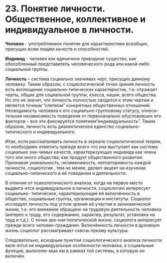 # 23. Понятие личности. Общественное, коллективное и индивидуальное в личности.

**Человек** -  употребляемое понятие для характеристики всеобщих, присущих всем людям качеств и способностей.

**Индивид** -  человек как единичное природное существо, как обособленный представитель человеческого рода или какой-либо социальной группы.

**Личность** – система социально значимых черт, присущих данному человеку.
Таким образом, с социологической точки зрения личность есть воплощение социально-типических характеристик, т.е. отражает черты, общие для социальной группы, класса, нации, всего общества. Но это не значит, что личность полностью сводится к этим чертам и является точным “слепком” конкретных общественных отношений. Несводимость человека к его социально-групповому статусу, относи-тельная независимость поведения от первоначально обусловивших его факторов – все это фиксируется понятием“индивидуальность”. 
Таким образом,  личность есть диалектическое единство социально-типического и индивидуального.

Итак, если рассматривать личность в зеркале социологической теории, то необходимо отметить прежде всего что она выступает как система социально зна-чимых качеств, характеризующих индивида как члена того или иного общества, как продукт общественного развития. Признавая уникальность, незаменимость, неповторимость каждой личности, социология , тем не менее, делает акцент на изучении социально-типического в её поведении и деятельности.

В   отличие от психологического анализа, когда на первое место выдвига-ется индивидуальное в личности, социологию интересует социально- типическое, характеризующее её включённость в общество, социальные группы, организации и институты.
Социолог исследует личность под углом зрения её участия в экономической жизни, т.е. его внимание обращено на трудовую деятельность человека (интерес к труду, его содержанию, характер, результат, установка на труд и т.д.). С точки зре-ния политической жизни, социолога интересует прежде всего человек-гражданин. Включённость личности в духовную жизнь социолог рассматривает сквозь призму культуры.

Следовательно, исходным пунктом социологического анализа личности явля-ются не индивидуальные особенности человека, а социальные функции, выполняе-мые им в рамках той системы, в которую он включён.
